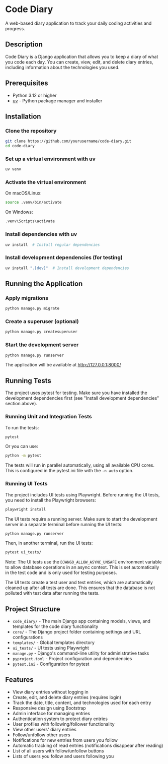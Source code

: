 # Code Diary

A web-based diary application to track your daily coding activities and progress.

## Description

Code Diary is a Django application that allows you to keep a diary of what you code each day. You can create, view, edit, and delete diary entries, including information about the technologies you used.

## Prerequisites

- Python 3.12 or higher
- [uv](https://github.com/astral-sh/uv) - Python package manager and installer

## Installation

### Clone the repository

```bash
git clone https://github.com/yourusername/code-diary.git
cd code-diary
```

### Set up a virtual environment with uv

```bash
uv venv
```

### Activate the virtual environment

On macOS/Linux:
```bash
source .venv/bin/activate
```

On Windows:
```bash
.venv\Scripts\activate
```

### Install dependencies with uv

```bash
uv install  # Install regular dependencies
```

### Install development dependencies (for testing)

```bash
uv install ".[dev]"  # Install development dependencies
```

## Running the Application

### Apply migrations

```bash
python manage.py migrate
```

### Create a superuser (optional)

```bash
python manage.py createsuperuser
```

### Start the development server

```bash
python manage.py runserver
```

The application will be available at http://127.0.0.1:8000/

## Running Tests

The project uses pytest for testing. Make sure you have installed the development dependencies first (see "Install development dependencies" section above).

### Running Unit and Integration Tests

To run the tests:

```bash
pytest
```

Or you can use:

```bash
python -m pytest
```

The tests will run in parallel automatically, using all available CPU cores. This is configured in the pytest.ini file with the `-n auto` option.

### Running UI Tests

The project includes UI tests using Playwright. Before running the UI tests, you need to install the Playwright browsers:

```bash
playwright install
```

The UI tests require a running server. Make sure to start the development server in a separate terminal before running the UI tests:

```bash
python manage.py runserver
```

Then, in another terminal, run the UI tests:

```bash
pytest ui_tests/
```

Note: The UI tests use the `DJANGO_ALLOW_ASYNC_UNSAFE` environment variable to allow database operations in an async context. This is set automatically in the test code and is only used for testing purposes.

The UI tests create a test user and test entries, which are automatically cleaned up after all tests are done. This ensures that the database is not polluted with test data after running the tests.

## Project Structure

- `code_diary/` - The main Django app containing models, views, and templates for the code diary functionality
- `core/` - The Django project folder containing settings and URL configurations
- `templates/` - Global templates directory
- `ui_tests/` - UI tests using Playwright
- `manage.py` - Django's command-line utility for administrative tasks
- `pyproject.toml` - Project configuration and dependencies
- `pytest.ini` - Configuration for pytest

## Features

- View diary entries without logging in
- Create, edit, and delete diary entries (requires login)
- Track the date, title, content, and technologies used for each entry
- Responsive design using Bootstrap
- Admin interface for managing entries
- Authentication system to protect diary entries
- User profiles with following/follower functionality
- View other users' diary entries
- Follow/unfollow other users
- Notifications for new entries from users you follow
- Automatic tracking of read entries (notifications disappear after reading)
- List of all users with follow/unfollow buttons
- Lists of users you follow and users following you
